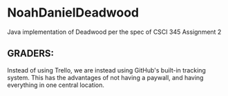 # NoahDanielDeadwood
Java implementation of Deadwood per the spec of CSCI 345 Assignment 2

## GRADERS:
Instead of using Trello, we are instead using GitHub's built-in tracking system. This has the advantages of not having a paywall, and having everything in one central location.
